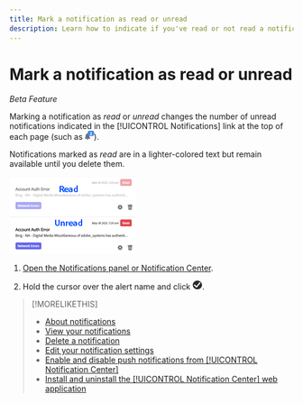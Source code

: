 ```yaml
---
title: Mark a notification as read or unread
description: Learn how to indicate if you've read or not read a notification.
---
```

# Mark a notification as read or unread

*Beta Feature*

Marking a notification as *read* or *unread* changes the number of unread notifications indicated in the [!UICONTROL Notifications] link at the top of each page (such as ![Notifications icon with unread notifications counter](/help/search-social-commerce/assets/notifications-unread.png "Notifications icon with unread notifications counter")).

Notifications marked as *read* are in a lighter-colored text but remain available until you delete them.

![Read and Unread notifications](/help/search-social-commerce/assets/notifications-read-vs-unread.png "Read and Unread notifications")

1. [Open the Notifications panel or Notification Center](notification-view.md).

1. Hold the cursor over the alert name and click ![Mark as Read or Unread](/help/search-social-commerce/assets/notifications-read-unread.png "Mark as Read or Unread").

>[!MORELIKETHIS]
>
>* [About notifications](/help/search-social-commerce/notifications/notification-about.md)
>* [View your notifications](notification-view.md)
>* [Delete a notification](notification-delete.md)
>* [Edit your notification settings](notification-edit.md)
>* [Enable and disable push notifications from [!UICONTROL Notification Center]](notifications-push-enable-disable.md)
>* [Install and uninstall the [!UICONTROL Notification Center] web application](notification-app-install-uninstall.md)
